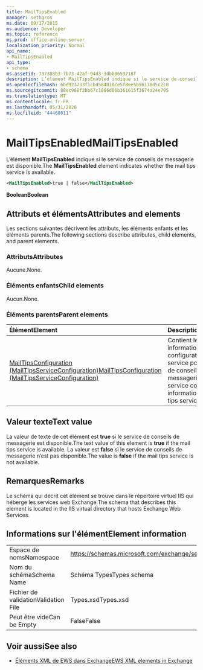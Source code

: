 ```yaml
---
title: MailTipsEnabled
manager: sethgros
ms.date: 09/17/2015
ms.audience: Developer
ms.topic: reference
ms.prod: office-online-server
localization_priority: Normal
api_name:
- MailTipsEnabled
api_type:
- schema
ms.assetid: 737388b3-7b73-42af-94d3-3dbb0659718f
description: L’élément MailTipsEnabled indique si le service de conseils de messagerie est disponible.
ms.openlocfilehash: 6be923733f1cbd584010ce5f8ee5b96178d5c2c0
ms.sourcegitcommit: 88ec988f2bb67c1866d06b361615f3674a24e795
ms.translationtype: MT
ms.contentlocale: fr-FR
ms.lasthandoff: 05/31/2020
ms.locfileid: "44468011"
---
```

# <a name="mailtipsenabled"></a><span data-ttu-id="537b2-103">MailTipsEnabled</span><span class="sxs-lookup"><span data-stu-id="537b2-103">MailTipsEnabled</span></span>

<span data-ttu-id="537b2-104">L’élément **MailTipsEnabled** indique si le service de conseils de messagerie est disponible.</span><span class="sxs-lookup"><span data-stu-id="537b2-104">The **MailTipsEnabled** element indicates whether the mail tips service is available.</span></span> 
  
```xml
<MailTipsEnabled>true | false</MailTipsEnabled>
```

 <span data-ttu-id="537b2-105">**Boolean**</span><span class="sxs-lookup"><span data-stu-id="537b2-105">**Boolean**</span></span>
## <a name="attributes-and-elements"></a><span data-ttu-id="537b2-106">Attributs et éléments</span><span class="sxs-lookup"><span data-stu-id="537b2-106">Attributes and elements</span></span>

<span data-ttu-id="537b2-107">Les sections suivantes décrivent les attributs, les éléments enfants et les éléments parents.</span><span class="sxs-lookup"><span data-stu-id="537b2-107">The following sections describe attributes, child elements, and parent elements.</span></span>
  
### <a name="attributes"></a><span data-ttu-id="537b2-108">Attributs</span><span class="sxs-lookup"><span data-stu-id="537b2-108">Attributes</span></span>

<span data-ttu-id="537b2-109">Aucune.</span><span class="sxs-lookup"><span data-stu-id="537b2-109">None.</span></span>
  
### <a name="child-elements"></a><span data-ttu-id="537b2-110">Éléments enfants</span><span class="sxs-lookup"><span data-stu-id="537b2-110">Child elements</span></span>

<span data-ttu-id="537b2-111">Aucun.</span><span class="sxs-lookup"><span data-stu-id="537b2-111">None.</span></span>
  
### <a name="parent-elements"></a><span data-ttu-id="537b2-112">Éléments parents</span><span class="sxs-lookup"><span data-stu-id="537b2-112">Parent elements</span></span>

|<span data-ttu-id="537b2-113">**Élément**</span><span class="sxs-lookup"><span data-stu-id="537b2-113">**Element**</span></span>|<span data-ttu-id="537b2-114">**Description**</span><span class="sxs-lookup"><span data-stu-id="537b2-114">**Description**</span></span>|
|:-----|:-----|
|[<span data-ttu-id="537b2-115">MailTipsConfiguration (MailTipsServiceConfiguration)</span><span class="sxs-lookup"><span data-stu-id="537b2-115">MailTipsConfiguration (MailTipsServiceConfiguration)</span></span>](mailtipsconfiguration-mailtipsserviceconfiguration.md) <br/> |<span data-ttu-id="537b2-116">Contient les informations de configuration de service pour le service de conseils de messagerie.</span><span class="sxs-lookup"><span data-stu-id="537b2-116">Contains service configuration information for the mail tips service.</span></span>  <br/> |
   
## <a name="text-value"></a><span data-ttu-id="537b2-117">Valeur texte</span><span class="sxs-lookup"><span data-stu-id="537b2-117">Text value</span></span>

<span data-ttu-id="537b2-118">La valeur de texte de cet élément est **true** si le service de conseils de messagerie est disponible.</span><span class="sxs-lookup"><span data-stu-id="537b2-118">The text value of this element is **true** if the mail tips service is available.</span></span> <span data-ttu-id="537b2-119">La valeur est **false** si le service de conseils de messagerie n’est pas disponible.</span><span class="sxs-lookup"><span data-stu-id="537b2-119">The value is **false** if the mail tips service is not available.</span></span> 
  
## <a name="remarks"></a><span data-ttu-id="537b2-120">Remarques</span><span class="sxs-lookup"><span data-stu-id="537b2-120">Remarks</span></span>

<span data-ttu-id="537b2-121">Le schéma qui décrit cet élément se trouve dans le répertoire virtuel IIS qui héberge les services web Exchange.</span><span class="sxs-lookup"><span data-stu-id="537b2-121">The schema that describes this element is located in the IIS virtual directory that hosts Exchange Web Services.</span></span>
  
## <a name="element-information"></a><span data-ttu-id="537b2-122">Informations sur l'élément</span><span class="sxs-lookup"><span data-stu-id="537b2-122">Element information</span></span>

|||
|:-----|:-----|
|<span data-ttu-id="537b2-123">Espace de noms</span><span class="sxs-lookup"><span data-stu-id="537b2-123">Namespace</span></span>  <br/> |https://schemas.microsoft.com/exchange/services/2006/types  <br/> |
|<span data-ttu-id="537b2-124">Nom du schéma</span><span class="sxs-lookup"><span data-stu-id="537b2-124">Schema Name</span></span>  <br/> |<span data-ttu-id="537b2-125">Schéma Types</span><span class="sxs-lookup"><span data-stu-id="537b2-125">Types schema</span></span>  <br/> |
|<span data-ttu-id="537b2-126">Fichier de validation</span><span class="sxs-lookup"><span data-stu-id="537b2-126">Validation File</span></span>  <br/> |<span data-ttu-id="537b2-127">Types.xsd</span><span class="sxs-lookup"><span data-stu-id="537b2-127">Types.xsd</span></span>  <br/> |
|<span data-ttu-id="537b2-128">Peut être vide</span><span class="sxs-lookup"><span data-stu-id="537b2-128">Can be Empty</span></span>  <br/> |<span data-ttu-id="537b2-129">False</span><span class="sxs-lookup"><span data-stu-id="537b2-129">False</span></span>  <br/> |
   
## <a name="see-also"></a><span data-ttu-id="537b2-130">Voir aussi</span><span class="sxs-lookup"><span data-stu-id="537b2-130">See also</span></span>



- [<span data-ttu-id="537b2-131">Éléments XML de EWS dans Exchange</span><span class="sxs-lookup"><span data-stu-id="537b2-131">EWS XML elements in Exchange</span></span>](ews-xml-elements-in-exchange.md)

